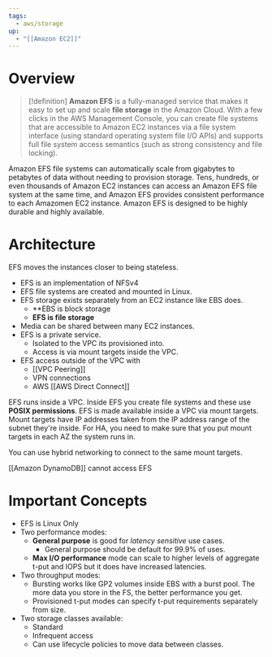 ```yaml
---
tags:
  - aws/storage
up:
  - "[[Amazon EC2]]"
---
```

# Overview

>[!definition]
>**Amazon EFS** is a fully-managed service that makes it easy to set up and scale **file storage** in the Amazon Cloud. With a few clicks in the AWS Management Console, you can create file systems that are accessible to Amazon EC2 instances via a file system interface (using standard operating system file I/O APIs) and supports full file system access semantics (such as strong consistency and file locking).

Amazon EFS file systems can automatically scale from gigabytes to petabytes of data without needing to provision storage. Tens, hundreds, or even thousands of Amazon EC2 instances can access an Amazon EFS file system at the same time, and Amazon EFS provides consistent performance to each Amazomen EC2 instance. Amazon EFS is designed to be highly durable and highly available.

# Architecture

EFS moves the instances closer to being stateless.

- EFS is an implementation of NFSv4
- EFS file systems are created and mounted in Linux.
- EFS storage exists separately from an EC2 instance like EBS does.
    - **EBS is block storage
    - **EFS is file storage**
- Media can be shared between many EC2 instances.
- EFS is a private service.
    - Isolated to the VPC its provisioned into.
    - Access is via mount targets inside the VPC.
- EFS access outside of the VPC with
    - [[VPC Peering]]
    - VPN connections
    - AWS [[AWS Direct Connect]]

EFS runs inside a VPC. Inside EFS you create file systems and these use **POSIX permissions**. EFS is made available inside a VPC via mount targets. Mount targets have IP addresses taken from the IP address range of the subnet they're inside. For HA, you need to make sure that you put mount targets in each AZ the system runs in.

You can use hybrid networking to connect to the same mount targets.

[[Amazon DynamoDB]] cannot access EFS

# Important Concepts

-   EFS is Linux Only
-   Two performance modes:
    -   **General purpose** is good for _latency sensitive_ use cases.
        -   General purpose should be default for 99.9% of uses.
    -   **Max I/O performance** mode can scale to higher levels of aggregate t-put and IOPS but it does have increased latencies.
-   Two throughput modes:
    -   Bursting works like GP2 volumes inside EBS with a burst pool. The more data you store in the FS, the better performance you get.
    -   Provisioned t-put modes can specify t-put requirements separately from size.
-   Two storage classes available:
    -   Standard
    -   Infrequent access
    -   Can use lifecycle policies to move data between classes.
